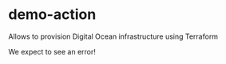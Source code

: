 # demo-action
Allows to provision Digital Ocean infrastructure using Terraform

We expect to see an error!
